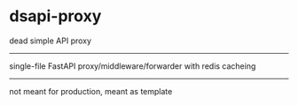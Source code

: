 # dsapi-proxy
dead simple API proxy

---

single-file FastAPI proxy/middleware/forwarder with redis cacheing

---

not meant for production, meant as template
